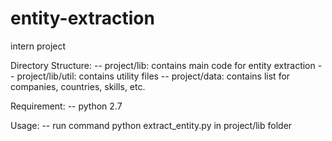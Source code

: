 entity-extraction
=================

intern project

Directory Structure:
-- project/lib: contains main code for entity extraction
-- project/lib/util: contains utility files
-- project/data: contains list for companies, countries, skills, etc.

Requirement:
-- python 2.7

Usage:
-- run command python extract_entity.py in project/lib folder


